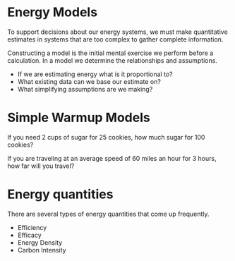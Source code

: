 # Energy Models

To support decisions about our energy systems, we must make quantitative estimates in systems that are too complex to gather complete information.

Constructing a model is the initial mental exercise we perform before a calculation.
In a model we determine the relationships and assumptions.

- If we are estimating energy what is it proportional to?
- What existing data can we base our estimate on?
- What simplifying assumptions are we making?


# Simple Warmup Models

If you need 2 cups of sugar for 25 cookies, how much sugar for 100 cookies?

If you are traveling at an average speed of 60 miles an hour for 3 hours, how far will you travel?


# Energy quantities

There are several types of energy quantities that come up frequently.

- Efficiency
- Efficacy
- Energy Density
- Carbon Intensity
